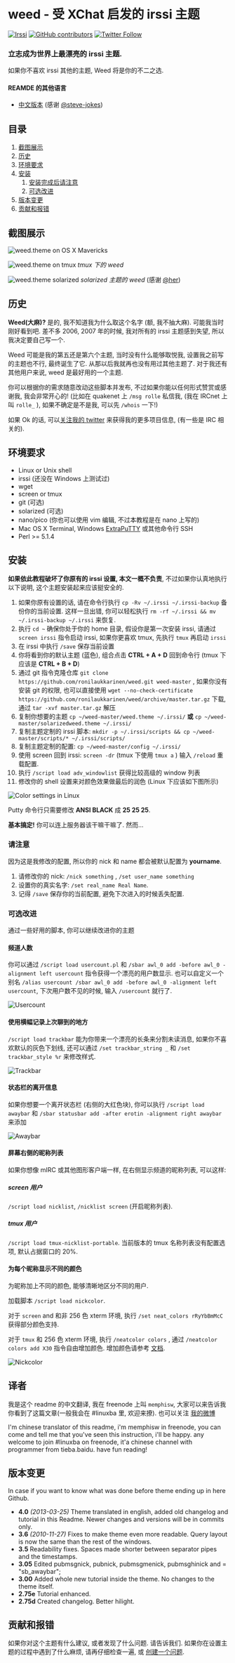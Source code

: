 weed - 受 XChat 启发的 irssi 主题
==============

[![Irssi](https://img.shields.io/badge/tested%20with%20irssi-0.8.21-green.svg?style=flat-square)](https://github.com/ronilaukkarinen/weed) 
[![GitHub contributors](https://img.shields.io/github/contributors/ronilaukkarinen/weed.svg?style=flat-square)](https://github.com/ronilaukkarinen/weed/graphs/contributors) 
[![Twitter Follow](https://img.shields.io/twitter/follow/rolle.svg?style=social&label=Follow)](https://twitter.com/rolle)

### 立志成为世界上最漂亮的 irssi 主题.

如果你不喜欢 irssi 其他的主题, Weed 将是你的不二之选.

#### REAMDE 的其他语言

- [中文版本](https://github.com/ronilaukkarinen/weed/blob/master/README_CN.md) (感谢 [@steve-jokes](https://github.com/steve-jokes))	

## 目录

1. [截图展示](#screenshots)
2. [历史](#screenshots)
3. [环境要求](#requirements)
4. [安装](#installation)
    1. [安装完成后请注意](#please-note-after-installing)
    2. [可选改进](#optional-tweaks)
5. [版本变更](#old-changelog)
6. [贡献和报错](#contributing-and-troubleshooting)

## 截图展示

![weed.theme on OS X Mavericks](https://raw.githubusercontent.com/ronilaukkarinen/weed/master/screenshots/screenshot-mac.png "Screenshot")

![weed.theme on tmux](https://raw.githubusercontent.com/ronilaukkarinen/weed/master/screenshots/tmux.png "tmux")
*tmux 下的 weed*

![weed.theme solarized](https://raw.githubusercontent.com/her/weed/master/screenshots/SolarizedWeedMac.png)
*solarized 主题的 weed* (感谢 [@her](https://github.com/her))

## 历史

**Weed(大麻)?** 是的, 我不知道我为什么取这个名字 (额, 我不抽大麻). 可能我当时刚好看到吧. 差不多 2006, 2007 年的时候, 我对所有的 irssi 主题感到失望, 所以我决定要自己写一个.

Weed 可能是我的第五还是第六个主题, 当时没有什么能够取悦我, 设置我之前写的主题也不行, 最终诞生了它. 从那以后我就再也没有用过其他主题了. 对于我还有其他用户来说, weed 是最好用的一个主题.

你可以根据你的需求随意改动这些脚本并发布, 不过如果你能以任何形式赞赏或感谢我, 我会非常开心的! (比如在 quakenet 上  `/msg rolle` 私信我, (我在 IRCnet 上叫 `rolle_` ), 如果不确定是不是我, 可以先  `/whois` 一下!)

如果 Ok 的话, 可以[关注我的 twitter](http://twitter.com/rolle) 来获得我的更多项目信息, (有一些是 IRC 相关的).

## 环境要求


- Linux or Unix shell
- irssi (还没在 Windows 上测试过)
- wget
- screen or tmux
- git (可选)
- solarized (可选)
- nano/pico (你也可以使用 vim 编辑, 不过本教程是在 nano 上写的)
- Mac OS X Terminal, Windows  [ExtraPuTTY](http://www.extraputty.com/) 或其他命令行 SSH
- Perl >= 5.1.4

安装
--------------

**如果依此教程破坏了你原有的 irssi 设置, 本文一概不负责**, 不过如果你认真地执行以下说明, 这个主题安装起来应该挺安全的.

1. 如果你原有设置的话, 请在命令行执行 `cp -Rv ~/.irssi ~/.irssi-backup` 备份你的当前设置. 这样一旦出错, 你可以轻松执行  `rm -rf ~/.irssi && mv ~/.irssi-backup ~/.irssi` 来恢复.
2. 执行 `cd ~` 确保你处于你的 home 目录, 假设你是第一次安装 irssi, 请通过 `screen irssi` 指令启动 irssi, 如果你更喜欢 tmux,  先执行 `tmux` 再启动 `irssi`
3. 在 irssi 中执行  `/save` 保存当前设置
4. 你将看到你的默认主题 (蓝色), 组合点击 **CTRL + A + D** 回到命令行 (tmux 下应该是 **CTRL + B +  D**) 
5. 通过 git 指令克隆仓库 `git clone https://github.com/ronilaukkarinen/weed.git weed-master` , 如果你没有安装 git 的权限, 也可以直接使用 `wget --no-check-certificate https://github.com/ronilaukkarinen/weed/archive/master.tar.gz` 下载, 通过 `tar -xvf master.tar.gz` 解压
6. 复制你想要的主题 `cp ~/weed-master/weed.theme ~/.irssi/` **或** `cp ~/weed-master/solarizedweed.theme ~/.irssi/`
7. 复制主题定制的 irssi 脚本: `mkdir -p ~/.irssi/scripts && cp ~/weed-master/scripts/* ~/.irssi/scripts/`
8. 复制主题定制的配置: `cp ~/weed-master/config ~/.irssi/`
9. 使用 screen 回到 irssi: `screen -dr` (tmux 下使用 `tmux a` ) 输入 `/reload` 重载配置.
10. 执行 `/script load adv_windowlist` 获得比较高级的 window 列表
11. 修改你的 shell 设置来对颜色效果做最后的润色 (Linux 下应该如下图所示)

![Color settings in Linux](https://raw.githubusercontent.com/ronilaukkarinen/weed/master/screenshots/weed-colors-instruction.png "Color settings in Linux")

Putty 命令行只需要修改 **ANSI BLACK** 成 **25 25 25**.

**基本搞定!** 你可以连上服务器该干嘛干嘛了. 然而...

### 请注意

因为这是我修改的配置, 所以你的 nick 和 name 都会被默认配置为 **yourname**. 

1. 请修改你的 nick: `/nick something` ,  `/set user_name something`
2. 设置你的真实名字: `/set real_name Real Name`.
3. 记得  `/save` 保存你的当前配置, 避免下次进入的时候丢失配置.

### 可选改进

通过一些好用的脚本, 你可以继续改进你的主题

#### 频道人数
你可以通过 `/script load usercount.pl` 和  `/sbar awl_0 add -before awl_0 -alignment left usercount` 指令获得一个漂亮的用户数显示. 也可以自定义一个别名 `/alias usercount /sbar awl_0 add -before awl_0 -alignment left usercount`, 下次用户数不见的时候, 输入 `/usercount` 就行了.

![Usercount](https://raw.githubusercontent.com/ronilaukkarinen/weed/master/screenshots/usercount.png "Usercount")

#### 使用横幅记录上次聊到的地方

`/script load trackbar` 能为你带来一个漂亮的长条来分割未读消息, 如果你不喜欢默认的灰色下划线, 还可以通过  `/set trackbar_string _` 和 `/set trackbar_style %r` 来修改样式.

![Trackbar](https://raw.githubusercontent.com/ronilaukkarinen/weed/master/screenshots/trackbar.png "Trackbar")

#### 状态栏的离开信息

如果你想要一个离开状态栏 (右侧的大红色块), 你可以执行 `/script load awaybar` 和 `/sbar statusbar add -after erotin -alignment right awaybar` 来添加

![Awaybar](https://raw.githubusercontent.com/ronilaukkarinen/weed/master/screenshots/awaybar.png "Awaybar")

#### 屏幕右侧的昵称列表

如果你想像 mIRC 或其他图形客户端一样, 在右侧显示频道的昵称列表, 可以这样:

##### screen 用户

`/script load nicklist`,  `/nicklist screen` (开启昵称列表). 

##### tmux 用户

`/script load tmux-nicklist-portable`. 当前版本的 tmux 名称列表没有配置选项, 默认占据窗口的 20%.

#### 为每个昵称显示不同的颜色

为昵称加上不同的颜色, 能够清晰地区分不同的用户.

加载脚本 `/script load nickcolor`. 

对于 `screen` and 和非 256 色 xterm 环境, 执行 `/set neat_colors rRyYbBmMcC` 获得部分颜色支持.

对于 `tmux` 和 256 色 xterm 环境, 执行 `/neatcolor colors` , 通过 `/neatcolor colors add X30`  指令自由增加颜色. 增加颜色请参考 [文档](https://github.com/shabble/irssi-docs/wiki/Irssi-0.8.17#Verifying_the_colours).

![Nickcolor](https://raw.githubusercontent.com/ronilaukkarinen/weed/master/screenshots/nickcolor_expando.png "Nickcolor")



## 译者

我是这个 readme 的中文翻译, 我在 freenode 上叫 `memphisw`, 大家可以来告诉我你看到了这篇文章(一般我会在 #linuxba 里, 欢迎来撩). 也可以关注 [我的微博](http://weibo.com/RunLittleRabbitRun)

I'm chinese translator of this readme, i'm memphisw in freenode, you can come and tell me that you've seen this instruction, i'll be happy. any welcome to join #linuxba on freenode, it'a chinese channel with programmer from tieba.baidu. have fun reading!

版本变更
--------------
In case if you want to know what was done before theme ending up in here Github.

- **4.0** *(2013-03-25)* Theme translated in english, added old changelog and tutorial in this Readme. Newer changes and versions will be in commits only.
- **3.6** *(2010-11-27)* Fixes to make theme even more readable. Query layout is now the same than the rest of the windows.
- **3.5** Readability fixes. Spaces made shorter between separator pipes and the timestamps.
- **3.05** Edited pubmsgnick, pubnick, pubmsgmenick, pubmsghinick and = "sb_awaybar";
- **3.00** Added whole new tutorial inside the theme. No changes to the theme itself.
- **2.75e** Tutorial enhanced. 
- **2.75d** Created changelog. Better hilight.

## 贡献和报错

如果你对这个主题有什么建议, 或者发现了什么问题. 请告诉我们. 如果你在设置主题的过程中遇到了什么麻烦, 请再仔细检查一遍, 或 [创建一个问题](https://github.com/ronilaukkarinen/weed/issues).
